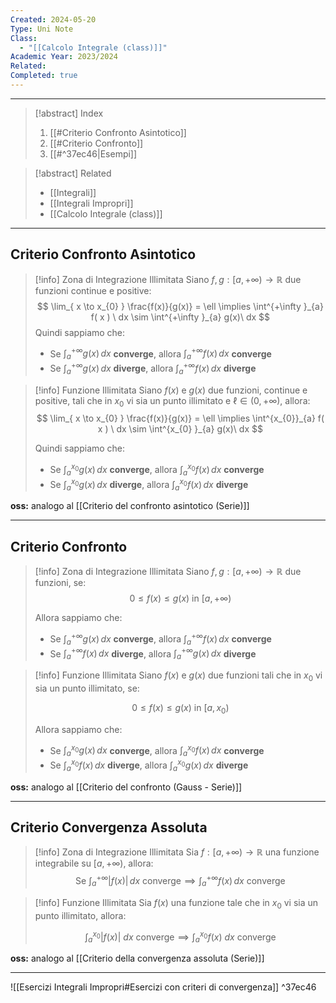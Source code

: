 ```yaml
---
Created: 2024-05-20
Type: Uni Note
Class:
  - "[[Calcolo Integrale (class)]]"
Academic Year: 2023/2024
Related: 
Completed: true
---
```

---

>[!abstract] Index
>1. [[#Criterio Confronto Asintotico]]
>2. [[#Criterio Confronto]]
>3. [[#^37ec46|Esempi]] 

>[!abstract] Related
>- [[Integrali]]
>- [[Integrali Impropri]]
>- [[Calcolo Integrale (class)]]

---
## Criterio Confronto Asintotico 

>[!info] Zona di Integrazione Illimitata
>Siano $f,g:[a,+\infty)\to \mathbb{R}$ due funzioni continue e positive:
>$$
>\lim_{ x \to x_{0} } \frac{f(x)}{g(x)} = \ell \implies \int^{+\infty }_{a} f( x ) \ dx \sim \int^{+\infty }_{a} g(x)\ dx
>$$
>Quindi sappiamo che:
>- Se $\int^{+\infty}_{a}  g(x)\, dx$ **converge**, allora $\int^{+\infty}_{a} f(x)\, dx$ **converge**
>- Se $\int^{+\infty}_{a}  g(x)\, dx$ **diverge**, allora $\int^{+\infty}_{a} f(x)\, dx$ **diverge**

>[!info] Funzione Illimitata
>Siano $f(x)$ e $g(x)$ due funzioni, continue e positive, tali che in $x_{0}$ vi sia un punto illimitato e $\ell \in (0, +\infty)$, allora:
>$$
>\lim_{ x \to x_{0} } \frac{f(x)}{g(x)} = \ell \implies \int^{x_{0}}_{a} f( x ) \ dx \sim \int^{x_{0} }_{a} g(x)\ dx
>$$
>
>Quindi sappiamo che:
>- Se $\int^{x_{0}}_{a}  g(x)\, dx$ **converge**, allora $\int^{x_{0}}_{a} f(x)\, dx$ **converge**
>- Se $\int^{x_{0}}_{a}  g(x)\, dx$ **diverge**, allora $\int^{x_{0}}_{a} f(x)\, dx$ **diverge**

**oss:** analogo al [[Criterio del confronto asintotico (Serie)]]

---
## Criterio Confronto

>[!info] Zona di Integrazione Illimitata
>Siano $f,g:[a,+\infty)\to \mathbb{R}$ due funzioni, se:
>$$
>0\leq f(x)\leq g(x)\ \text{in } [a,+\infty)
>$$
>
>Allora sappiamo che:
>- Se $\int^{+\infty}_{a}  g(x)\, dx$ **converge**, allora $\int^{+\infty}_{a} f(x)\, dx$ **converge**
>- Se $\int^{+\infty}_{a} f(x)\, dx$ **diverge**, allora $\int^{+\infty}_{a} g(x)\, dx$ **diverge**

>[!info] Funzione Illimitata
>Siano $f(x)$ e $g(x)$ due funzioni tali che in $x_{0}$ vi sia un punto illimitato, se:
>
>$$
>0\leq f(x)\leq g(x)\ \text{in } [a,x_{0})
>$$
>
>Allora sappiamo che:
>- Se $\int^{x_{0}}_{a}  g(x)\, dx$ **converge**, allora $\int^{x_{0}}_{a} f(x)\, dx$ **converge**
>- Se $\int^{x_{0}}_{a} f(x)\, dx$ **diverge**, allora $\int^{x_{0}}_{a} g(x)\, dx$ **diverge**

**oss:** analogo al [[Criterio del confronto (Gauss - Serie)]]

---
## Criterio Convergenza Assoluta

>[!info] Zona di Integrazione Illimitata
>Sia $f:[a,+\infty)\to \mathbb{R}$ una funzione integrabile su $[a,+\infty)$, allora:
>$$
>\text{Se }\int^{+\infty }_{a} \Big\vert f( x )\Big\vert \, dx\ \text{converge}\implies \int^{+\infty }_{a} f( x )\, dx\ \text{converge}
>$$

>[!info] Funzione Illimitata
>Sia $f(x)$ una funzione tale che in $x_{0}$ vi sia un punto illimitato, allora:
>
>$$
>\int^{x_{0}}_{a} \big\vert f( x)\big\vert \ dx\ \text{converge} \implies  \int^{x_{0}}_{a} f( x) \ dx\ \text{converge}
>$$
>

**oss:** analogo al [[Criterio della convergenza assoluta (Serie)]]

---
![[Esercizi Integrali Impropri#Esercizi con criteri di convergenza]] ^37ec46